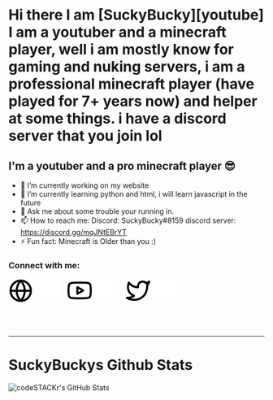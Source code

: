 # Hi there I am [SuckyBucky][youtube] I am a youtuber and a minecraft player, well i am mostly know for gaming and nuking servers, i am a professional minecraft player (have played for 7+ years now) and helper at some things. i have a discord server that you join lol


## I'm a youtuber and a pro minecraft player 😎

- 🔭 I’m currently working on my website
- 🌱 I’m currently learning python and html, i will learn javascript in the future
- 💬 Ask me about some trouble your running in.
- 📫 How to reach me: Discord: SuckyBucky#8159 discord server: https://discord.gg/mqJNtEBrYT
- ⚡ Fun fact: Minecraft is Older than you :)

### Connect with me:

[![website](./img/globe-light.svg)](https://suckybuckyyt.github.io/home)
[![website](./img/globe-dark.svg)](https://suckybuckyyt.github.io/home)
&nbsp;&nbsp;
[![website](./img/youtube-light.svg)](https://www.youtube.com/channel/UCihyS0CvNSElvkYVorSkkxw)
[![website](./img/youtube-dark.svg)](https://www.youtube.com/channel/UCihyS0CvNSElvkYVorSkkxw)
&nbsp;&nbsp;
[![website](./img/twitter-light.svg)](https://twitter.com/SuckyBuckyYT)
[![website](./img/twitter-dark.svg)](https://twitter.com/SuckyBuckyYT)


<br />
<br />

---

# SuckyBuckys Github Stats
  <img align="left" alt="codeSTACKr's GitHub Stats" src="https://github-readme-stats.vercel.app/api?username=SuckyBuckyYT&show_icons=true&hide_border=false&title_color=ff652f&icon_color=FFE400&bg_color=09131B&text_color=ffffff&border_color=0c1a25" />

